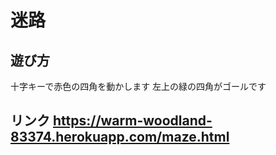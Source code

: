 # 迷路
## 遊び方
十字キーで赤色の四角を動かします
左上の緑の四角がゴールです

## リンク https://warm-woodland-83374.herokuapp.com/maze.html
